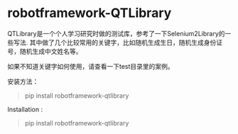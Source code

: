robotframework-QTLibrary
========================

QTLibrary是一个个人学习研究时做的测试库，参考了一下Selenium2Library的一些写法.
其中做了几个比较常用的关键字，比如随机生成生日，随机生成身份证号，随机生成中文姓名等。

如果不知道关键字如何使用，请查看一下test目录里的案例。

安装方法：

>pip install robotframework-qtlibrary

Installation :

>pip install robotframework-qtlibrary

